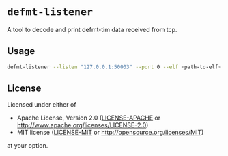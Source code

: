 # `defmt-listener`

A tool to decode and print defmt-tim data received from tcp.

## Usage

```sh
defmt-listener --listen "127.0.0.1:50003" --port 0 --elf <path-to-elf>
```

## License

Licensed under either of

- Apache License, Version 2.0 ([LICENSE-APACHE](./LICENSE-APACHE) or
  http://www.apache.org/licenses/LICENSE-2.0)
- MIT license ([LICENSE-MIT](./LICENSE-MIT) or http://opensource.org/licenses/MIT)

at your option.
